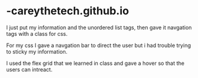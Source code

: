 # -careythetech.github.io


I just put my information and the unordered list tags, then gave it  navgation tags with a class for css.


For my css I gave a navgation bar to direct the user but i had trouble trying to sticky my information. 

I used the flex grid that we learned in class and gave a hover so that the users can intreact.